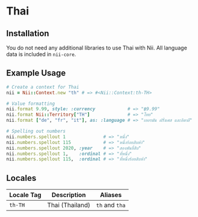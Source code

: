 <!-- This file has been generated. Source: languages/_template.md.erb -->

# Thai

## Installation

You do not need any additional libraries to use Thai with Nii.
All language data is included in `nii-core`.

## Example Usage

``` ruby
# Create a context for Thai
nii = Nii::Context.new "th" # => #<Nii::Context:th-TH>

# Value formatting
nii.format 9.99, style: :currency            # => "฿9.99"
nii.format Nii::Territory["TH"]              # => "ไทย"
nii.format ["de", "fr", "it"], as: :language # => "เยอรมัน ฝรั่งเศส และอิตาลี"

# Spelling out numbers
nii.numbers.spellout 1              # => "หนึ่ง"
nii.numbers.spellout 115            # => "หนึ่ง​ร้อย​สิบ​ห้า"
nii.numbers.spellout 2020, :year    # => "สอง​พัน​ยี่​สิบ"
nii.numbers.spellout 1,    :ordinal # => "ที่​หนึ่ง"
nii.numbers.spellout 115,  :ordinal # => "ที่​หนึ่ง​ร้อย​สิบ​ห้า"
```


## Locales

<table>
  <thead>
    <tr>
      <th>Locale Tag</th>
      <th>Description</th>
      <th>Aliases</th>
    </tr>
  </thead>
  <tbody>
    <tr>
      <td><code>th-TH</code></td>
      <td>Thai (Thailand)</td>
      <td><code>th</code> and <code>tha</code></td>
    </tr>
  </tbody>
</table>

